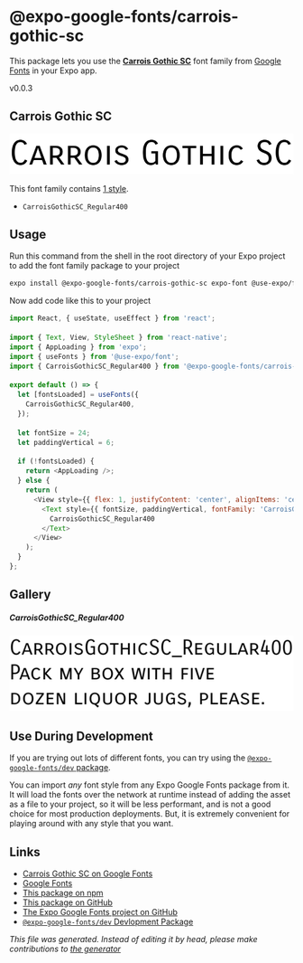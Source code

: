 # @expo-google-fonts/carrois-gothic-sc

This package lets you use the [**Carrois Gothic SC**](https://fonts.google.com/specimen/Carrois+Gothic+SC) font family from [Google Fonts](https://fonts.google.com/) in your Expo app.

v0.0.3

## Carrois Gothic SC

![Carrois Gothic SC](./font-family.png)

This font family contains [1 style](#gallery).

- `CarroisGothicSC_Regular400`

## Usage

Run this command from the shell in the root directory of your Expo project to add the font family package to your project
```sh
expo install @expo-google-fonts/carrois-gothic-sc expo-font @use-expo/font
```

Now add code like this to your project
```js
import React, { useState, useEffect } from 'react';

import { Text, View, StyleSheet } from 'react-native';
import { AppLoading } from 'expo';
import { useFonts } from '@use-expo/font';
import { CarroisGothicSC_Regular400 } from '@expo-google-fonts/carrois-gothic-sc';

export default () => {
  let [fontsLoaded] = useFonts({
    CarroisGothicSC_Regular400,
  });

  let fontSize = 24;
  let paddingVertical = 6;

  if (!fontsLoaded) {
    return <AppLoading />;
  } else {
    return (
      <View style={{ flex: 1, justifyContent: 'center', alignItems: 'center' }}>
        <Text style={{ fontSize, paddingVertical, fontFamily: 'CarroisGothicSC_Regular400' }}>
          CarroisGothicSC_Regular400
        </Text>
      </View>
    );
  }
};

```

## Gallery

##### CarroisGothicSC_Regular400
![CarroisGothicSC_Regular400](./8b50b78ae9eb35706d3d9923b420465d6c6245e9469dcbe4a96c30d118338edf.ttf.png)


## Use During Development

If you are trying out lots of different fonts, you can try using the [`@expo-google-fonts/dev` package](https://www.npmjs.com/package/@expo-google-fonts/dev).

You can import *any* font style from any Expo Google Fonts package from it. It will load the fonts
over the network at runtime instead of adding the asset as a file to your project, so it will be 
less performant, and is not a good choice for most production deployments. But, it is extremely convenient
for playing around with any style that you want.

## Links

- [Carrois Gothic SC on Google Fonts](https://fonts.google.com/specimen/Carrois+Gothic+SC)
- [Google Fonts](https://fonts.google.com/)
- [This package on npm](https://www.npmjs.com/package/@expo-google-fonts/carrois-gothic-sc)
- [This package on GitHub](https://github.com/expo/google-fonts/tree/master/font-packages/carrois-gothic-sc)
- [The Expo Google Fonts project on GitHub](https://github.com/expo/google-fonts)
- [`@expo-google-fonts/dev` Devlopment Package](https://github.com/expo/google-fonts/tree/master/font-packages/dev)


*This file was generated. Instead of editing it by head, please make contributions to [the generator](https://github.com/expo/google-fonts/tree/master/packages/generator)*
